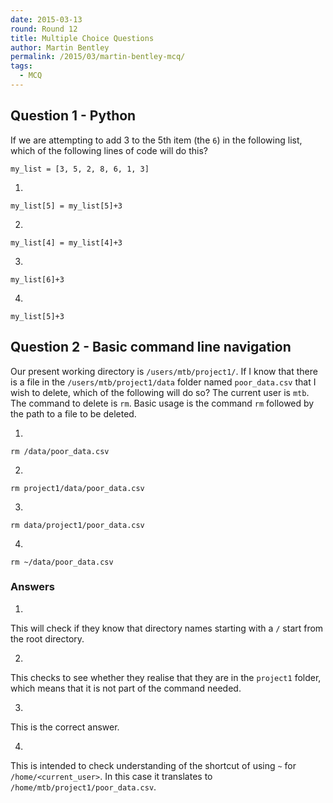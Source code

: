 ```yaml
---
date: 2015-03-13
round: Round 12
title: Multiple Choice Questions
author: Martin Bentley
permalink: /2015/03/martin-bentley-mcq/
tags:
  - MCQ
---
```


## Question 1 - Python

If we are attempting to add 3 to the 5th item (the `6`) in the following list, which of the following lines of code will do this?

`my_list = [3, 5, 2, 8, 6, 1, 3]`

1.
`my_list[5] = my_list[5]+3`

2.
`my_list[4] = my_list[4]+3`

3.
`my_list[6]+3`

4.
`my_list[5]+3`

## Question 2 - Basic command line navigation

Our present working directory is `/users/mtb/project1/`. If I know that there is a file in the `/users/mtb/project1/data` folder named `poor_data.csv` that I wish to delete, which of the following will do so?
The current user is `mtb`.
The command to delete is `rm`. Basic usage is the command `rm` followed by the path to a file to be deleted.

1.
`rm /data/poor_data.csv`

2.
`rm project1/data/poor_data.csv`

3.
`rm data/project1/poor_data.csv`

4.
`rm ~/data/poor_data.csv`

### Answers
1.
This will check if they know that directory names starting with a `/` start from the root directory.

2.
This checks to see whether they realise that they are in the `project1` folder, which means that it is not part of the command needed.

3.
This is the correct answer.

4.
This is intended to check understanding of the shortcut of using `~` for `/home/<current_user>`. In this case it translates to `/home/mtb/project1/poor_data.csv`.
